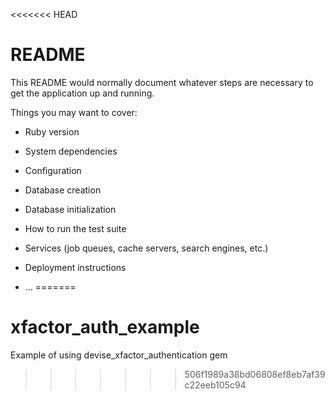 <<<<<<< HEAD
# README

This README would normally document whatever steps are necessary to get the
application up and running.

Things you may want to cover:

* Ruby version

* System dependencies

* Configuration

* Database creation

* Database initialization

* How to run the test suite

* Services (job queues, cache servers, search engines, etc.)

* Deployment instructions

* ...
=======
# xfactor_auth_example
Example of using devise_xfactor_authentication gem
>>>>>>> 506f1989a38bd06808ef8eb7af39c22eeb105c94

